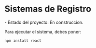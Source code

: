 <h1> Sistemas de Registro </h1>
-  Estado del proyecto: En construccion.

Para ejecutar el sistema, debes poner:

```npm install react ```
